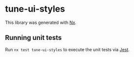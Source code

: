 # tune-ui-styles

This library was generated with [Nx](https://nx.dev).

## Running unit tests

Run `nx test tune-ui-styles` to execute the unit tests via [Jest](https://jestjs.io).
